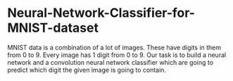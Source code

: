 # Neural-Network-Classifier-for-MNIST-dataset
MNIST data is a combination of a lot of images. These have digits in them from 0 to 9. Every image has 1 digit
from 0 to 9. Our task is to build a neural network and a convolution neural network classifier which are going to predict which digit
the given image is going to contain.
